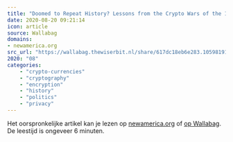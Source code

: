 ```yaml
---
title: "Doomed to Repeat History? Lessons from the Crypto Wars of the 1990s"
date: 2020-08-20 09:21:14
icon: article
source: Wallabag
domains:
- newamerica.org
src_url: "https://wallabag.thewiserbit.nl/share/617dc18eb6e283.10598191"
2020: "08"
categories:
    - "crypto-currencies"
    - "cryptography"
    - "encryption"
    - "history"
    - "politics"
    - "privacy"
---
```

Het oorspronkelijke artikel kan je lezen op [newamerica.org](https://www.newamerica.org/cybersecurity-initiative/policy-papers/doomed-to-repeat-history-lessons-from-the-crypto-wars-of-the-1990s/) of [op Wallabag](https://wallabag.thewiserbit.nl/share/617dc18eb6e283.10598191). De leestijd is ongeveer 6 minuten.